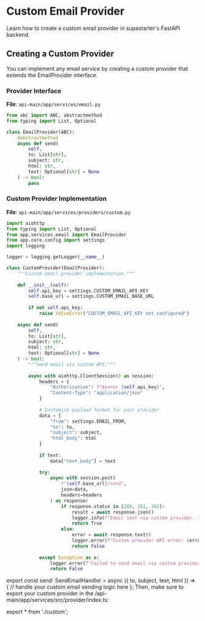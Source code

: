 # Custom Email Provider

Learn how to create a custom email provider in supastarter's FastAPI backend.

## Creating a Custom Provider

You can implement any email service by creating a custom provider that extends the EmailProvider interface.

### Provider Interface

**File**: `api-main/app/services/email.py`

```python
from abc import ABC, abstractmethod
from typing import List, Optional

class EmailProvider(ABC):
    @abstractmethod
    async def send(
        self,
        to: List[str],
        subject: str,
        html: str,
        text: Optional[str] = None
    ) -> bool:
        pass
```

### Custom Provider Implementation

**File**: `api-main/app/services/providers/custom.py`

```python
import aiohttp
from typing import List, Optional
from app.services.email import EmailProvider
from app.core.config import settings
import logging

logger = logging.getLogger(__name__)

class CustomProvider(EmailProvider):
    """Custom email provider implementation."""
    
    def __init__(self):
        self.api_key = settings.CUSTOM_EMAIL_API_KEY
        self.base_url = settings.CUSTOM_EMAIL_BASE_URL
        
        if not self.api_key:
            raise ValueError("CUSTOM_EMAIL_API_KEY not configured")
    
    async def send(
        self,
        to: List[str],
        subject: str,
        html: str,
        text: Optional[str] = None
    ) -> bool:
        """Send email via custom API."""
        
        async with aiohttp.ClientSession() as session:
            headers = {
                "Authorization": f"Bearer {self.api_key}",
                "Content-Type": "application/json"
            }
            
            # Customize payload format for your provider
            data = {
                "from": settings.EMAIL_FROM,
                "to": to,
                "subject": subject,
                "html_body": html
            }
            
            if text:
                data["text_body"] = text
            
            try:
                async with session.post(
                    f"{self.base_url}/send",
                    json=data,
                    headers=headers
                ) as response:
                    if response.status in [200, 201, 202]:
                        result = await response.json()
                        logger.info(f"Email sent via custom provider. ID: {result.get('id')}")
                        return True
                    else:
                        error = await response.text()
                        logger.error(f"Custom provider API error: {error}")
                        return False
                        
            except Exception as e:
                logger.error(f"Failed to send email via custom provider: {str(e)}")
                return False
```
 
export const send: SendEmailHandler = async ({ to, subject, text, html }) => {
  // handle your custom email sending logic here
};
Then, make sure to export your custom provider in the /api-main/app/services/src/provider/index.ts:


export * from './custom';
